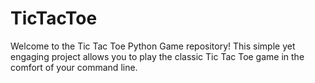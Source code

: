 # TicTacToe
Welcome to the Tic Tac Toe Python Game repository! This simple yet engaging project allows you to play the classic Tic Tac Toe game in the comfort of your command line.
